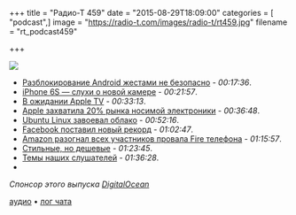 +++
title = "Радио-Т 459"
date = "2015-08-29T18:09:00"
categories = [ "podcast",]
image = "https://radio-t.com/images/radio-t/rt459.jpg"
filename = "rt_podcast459"

+++

![](https://radio-t.com/images/radio-t/rt459.jpg)

- [Разблокирование Android жестами не безопасно](http://www.engadget.com/2015/08/22/android-lock-pattern-research/) - *00:17:36*.
- [iPhone 6S — слухи о новой камере](http://petapixel.com/2015/08/28/iphone-6s-camera-will-shoot-12mp-photos-and-4k-videos-report-says/) - *00:21:57*.
- [В ожидании Apple TV](http://social.techcrunch.com/2015/08/27/apple-is-about-to-lay-down-its-tv-cards/) - *00:33:13*.
- [Apple захватила 20% рынка носимой электроники](http://geektimes.ru/post/260988/) - *00:36:48*.
- [​Ubuntu Linux завоевал облако](http://www.zdnet.com/article/ubuntu-linux-continues-to-rule-the-cloud/) - *00:52:16*.
- [Facebook поставил новый рекорд](http://www.theguardian.com/technology/2015/aug/27/facebook-1bn-users-day-mark-zuckerberg) - *01:02:47*.
- [Amazon разогнал всех участников провала Fire телефона](http://www.cnet.com/news/amazon-reportedly-laying-off-engineers-after-fire-phone-flameout/) - *01:15:57*.
- [Стильные, но дешевые](http://www.engadget.com/2015/08/26/obi-worldphones/) - *01:23:45*.
- [Темы наших слушателей](https://radio-t.com/p/2015/08/25/prep-459/) - *01:36:28*.
- 
_Спонсор этого выпуска [DigitalOcean](https://do.co/radiot)_

[аудио](https://cdn.radio-t.com/rt_podcast459.mp3) • [лог чата](http://chat.radio-t.com/logs/radio-t-459.html)
<audio src="https://cdn.radio-t.com/rt_podcast459.mp3" preload="none"></audio>
